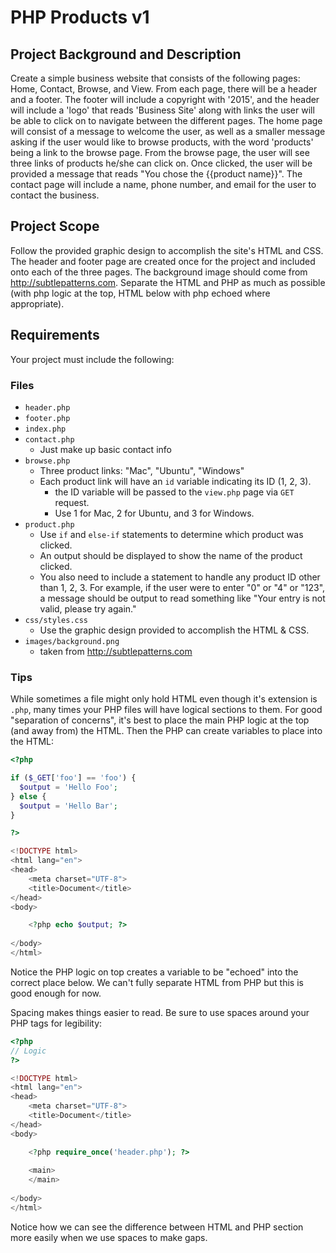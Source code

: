 # PHP Products v1

## Project Background and Description

Create a simple business website that consists of the following pages: Home, Contact, Browse, and View. From each page, there will be a header and a footer. The footer will include a copyright with '2015', and the header will include a 'logo' that reads 'Business Site' along with links the user will be able to click on to navigate between the different pages. The home page will consist of a message to welcome the user, as well as a smaller message asking if the user would like to browse products, with the word 'products' being a link to the browse page. From the browse page, the user will see three links of products he/she can click on. Once clicked, the user will be provided a message that reads "You chose the {{product name}}". The contact page will include a name, phone number, and email for the user to contact the business. 

## Project Scope

Follow the provided graphic design to accomplish the site's HTML and CSS. The header and footer page are created once for the project and included onto each of the three pages. The background image should come from http://subtlepatterns.com. Separate the HTML and PHP as much as possible (with php logic at the top, HTML below with php echoed where appropriate).

## Requirements

Your project must include the following:

### Files

- `header.php`
- `footer.php`
- `index.php`
- `contact.php`
  - Just make up basic contact info
- `browse.php`
  - Three product links: "Mac", "Ubuntu", "Windows"
  - Each product link will have an `id` variable indicating its ID (1, 2, 3).
    - the ID variable will be passed to the `view.php` page via `GET` request. 
    - Use 1 for Mac, 2 for Ubuntu, and 3 for Windows.
- `product.php`
  - Use `if` and `else-if` statements to determine which product was clicked.
  - An output should be displayed to show the name of the product clicked.
  - You also need to include a statement to handle any product ID other than 1, 2, 3. For example, if the user were to enter "0" or "4" or "123", a message should be output to read something like "Your entry is not valid, please try again."
- `css/styles.css`
  - Use the graphic design provided to accomplish the HTML & CSS.
- `images/background.png`
  - taken from http://subtlepatterns.com 

### Tips

While sometimes a file might only hold HTML even though it's extension is `.php`, many times your PHP files will have logical sections to them. For good "separation of concerns", it's best to place the main PHP logic at the top (and away from) the HTML. Then the PHP can create variables to place into the HTML:

```php
<?php

if ($_GET['foo'] == 'foo') {
  $output = 'Hello Foo';
} else {
  $output = 'Hello Bar';
}

?>

<!DOCTYPE html>
<html lang="en">
<head>
	<meta charset="UTF-8">
	<title>Document</title>
</head>
<body>

	<?php echo $output; ?>
	
</body>
</html>
```

Notice the PHP logic on top creates a variable to be "echoed" into the correct place below. We can't fully separate HTML from PHP but this is good enough for now. 

Spacing makes things easier to read. Be sure to use spaces around your PHP tags for legibility:

```php
<?php
// Logic
?>

<!DOCTYPE html>
<html lang="en">
<head>
	<meta charset="UTF-8">
	<title>Document</title>
</head>
<body>

	<?php require_once('header.php'); ?>
	
	<main>
	</main>
	
</body>
</html>
```

Notice how we can see the difference between HTML and PHP section more easily when we use spaces to make gaps.